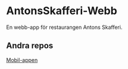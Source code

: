 # AntonsSkafferi-Webb
En webb-app för restaurangen Antons Skafferi.
## Andra repos
[Mobil-appen](https://github.com/WhiteBoiZ/Anton-s-app-)
